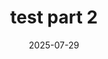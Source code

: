 ---
date: '2025-07-29'
draft: true
title: "test part 2"
description: "Part 2 of our Create-a-Free-Blog Tutorial. A beginner-friendly guide to starting a fast, clean, ad-free blog using Hugo, GitHub, and Netlify — with zero cost and maximum control."
tags: ["blogging", "tutorial", "free", "beginner", "static site", "hugo", "github", "netlify"]
categories: ["web-design", "tutorial"]
image: "/posts/tutorials/blog/part1-create-a-stylish-zero-ad-blog-for-free/HugoLogo.svg"
---